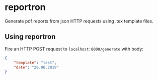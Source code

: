 # reportron
Generate pdf reports from json HTTP requests using .tex template files.


## Using reportron

Fire an HTTP POST request to `localhost:8000/generate` with body: 
```json
{
    "template": "test",
    "date": "20.06.2019"
}
```
